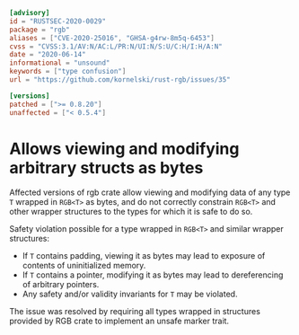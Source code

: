```toml
[advisory]
id = "RUSTSEC-2020-0029"
package = "rgb"
aliases = ["CVE-2020-25016", "GHSA-g4rw-8m5q-6453"]
cvss = "CVSS:3.1/AV:N/AC:L/PR:N/UI:N/S:U/C:H/I:H/A:N"
date = "2020-06-14"
informational = "unsound"
keywords = ["type confusion"]
url = "https://github.com/kornelski/rust-rgb/issues/35"

[versions]
patched = [">= 0.8.20"]
unaffected = ["< 0.5.4"]
```

# Allows viewing and modifying arbitrary structs as bytes

Affected versions of rgb crate allow viewing and modifying data of any type `T` wrapped in `RGB<T>` as bytes,
and do not correctly constrain `RGB<T>` and other wrapper structures to the types for which it is safe to do so.

Safety violation possible for a type wrapped in `RGB<T>` and similar wrapper structures:

 * If `T` contains padding, viewing it as bytes may lead to exposure of contents of uninitialized memory.
 * If `T` contains a pointer, modifying it as bytes may lead to dereferencing of arbitrary pointers.
 * Any safety and/or validity invariants for `T` may be violated.
 
The issue was resolved by requiring all types wrapped in structures provided by RGB crate to implement an unsafe marker trait.
